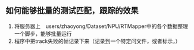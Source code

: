 ## 如何能够批量的测试匹配，跟踪的效果


1. 将服务器上　users/zhaoyong/Dataset/NPU/RTMapper中的各个数据整理一个脚步，能够批量运行
2. 程序中把track失败的帧记录下来（记录到一个特定问文件，或者标示，）

